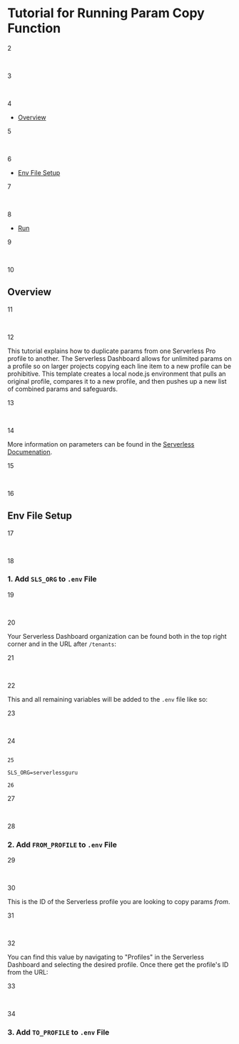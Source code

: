 # Tutorial for Running Param Copy Function

2

​

3

​

4

* [Overview](#overview)

5

​

6

* [Env File Setup](#env-file-setup)

7

​

8

* [Run](#run)

9

​

10

## Overview

11

​

12

This tutorial explains how to duplicate params from one Serverless Pro profile to another. The Serverless Dashboard allows for unlimited params on a profile so on larger projects copying each line item to a new profile can be prohibitive. This template creates a local node.js environment that pulls an original profile, compares it to a new profile, and then pushes up a new list of combined params and safeguards.

13

​

14

More information on parameters can be found in the [Serverless Documenation](https://serverless.com/framework/docs/dashboard/parameters/). 

15

​

16

## Env File Setup

17

​

18

### 1. Add `SLS_ORG` to `.env` File

19

​

20

Your Serverless Dashboard organization can be found both in the top right corner and in the URL after `/tenants`:

21

​

22

This and all remaining variables will be added to the `.env` file like so:

23

​

24

```

25

SLS_ORG=serverlessguru

26

```

27

​

28

### 2. Add `FROM_PROFILE` to `.env` File

29

​

30

This is the ID of the Serverless profile you are looking to copy params *from*.

31

​

32

You can find this value by navigating to "Profiles" in the Serverless Dashboard and selecting the desired profile. Once there get the profile's ID from the URL:

33

​

34

### 3. Add `TO_PROFILE` to `.env` File